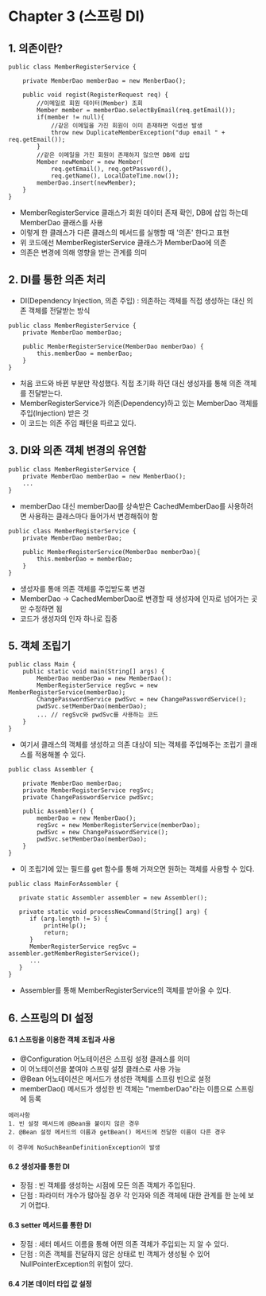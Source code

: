 # Chapter 3 (스프링 DI)

## 1. 의존이란?
```
public class MemberRegisterService {
    
    private MemberDao memberDao = new MenberDao();
    
    public void regist(RegisterRequest req) {
        //이메일로 회원 데이터(Member) 조회
        Member member = memberDao.selectByEmail(req.getEmail());
        if(member != null){
            //같은 이메일을 가진 회원이 이미 존재하면 익셉션 발생
            throw new DuplicateMemberException("dup email " + req.getEmail());
        }
        //같은 이메일을 가진 회원이 존재하지 않으면 DB에 삽입
        Member newMember = new Member(
            req.getEmail(), req.getPassword(),
            req.getName(), LocalDateTime.now());
        memberDao.insert(newMember);
    }
}
```
   - MemberRegisterService 클래스가 회원 데이터 존재 확인, DB에 삽입 하는데 MemberDao 클래스를 사용
   - 이렇게 한 클래스가 다른 클래스의 메서드를 실행할 때 '의존' 한다고 표현
   - 위 코드에선 MemberRegisterService 클래스가 MemberDao에 의존
   - 의존은 변경에 의해 영향을 받는 관계를 의미
 
   
## 2. DI를 통한 의존 처리
 
- DI(Dependency Injection, 의존 주입) : 의존하는 객체를 직접 생성하는 대신 의존 객체를 전달받는 방식
   
```
public class MemberRegisterService {
	private MemberDao memberDao;

	public MemberRegisterService(MemberDao memberDao) {
		this.memberDao = memberDao;
	}
}
```
   - 처음 코드와 바뀐 부분만 작성했다. 직접 초기화 하던 대신 생성자를 통해 의존 객체를 전달받는다.
   - MemberRegisterService가 의존(Dependency)하고 있는 MemberDao 객체를 주입(Injection) 받은 것
   - 이 코드는 의존 주입 패턴을 따르고 있다.

## 3. DI와 의존 객체 변경의 유연함 
```
public class MemberRegisterService {
	private MemberDao memberDao = new MemberDao();
    ...
}
```
   - memberDao 대신 memberDao를 상속받은 CachedMemberDao를 사용하려면 사용하는 클래스마다 들어가서 변경해줘야 함

```
public class MemberRegisterService {
	private MemberDao memberDao;
    
    public MemberRegisterService(MemberDao memberDao){
        this.memberDao = memberDao;
    }
}
```
   - 생성자를 통애 의존 객체를 주입받도록 변경
   - MemberDao -> CachedMemberDao로 변경할 때 생성자에 인자로 넘어가는 곳만 수정하면 됨
   - 코드가 생성자의 인자 하나로 집중
   
## 5. 객체 조립기
```
public class Main {
    public static void main(String[] args) {
        MemberDao memberDao = new MemberDao():
        MemberRegisterService regSvc = new MemberRegisterService(memberDao);
        ChangePasswordService pwdSvc = new ChangePasswordService();
        pwdSvc.setMemberDao(memberDao);
        ... // regSvc와 pwdSvc를 사용하는 코드
    } 
}
```
   - 여기서 클래스의 객체를 생성하고 의존 대상이 되는 객체를 주입해주는 조립기 클래스를 적용해볼 수 있다.

```
public class Assembler {

	private MemberDao memberDao;
	private MemberRegisterService regSvc;
	private ChangePasswordService pwdSvc;

	public Assembler() {
		memberDao = new MemberDao();
		regSvc = new MemberRegisterService(memberDao);
		pwdSvc = new ChangePasswordService();
		pwdSvc.setMemberDao(memberDao);
	}
}
```
   - 이 조립기에 있는 필드를 get 함수를 통해 가져오면 원하는 객체를 사용할 수 있다.
```
public class MainForAssembler {
   
   private static Assembler assembler = new Assembler();
   
   private static void processNewCommand(String[] arg) {
      if (arg.length != 5) {
          printHelp();
          return;
      }
      MemberRegisterService regSvc = assembler.getMemberRegisterService();
      ...
   }
}
```
   - Assembler를 통해 MemberRegisterService의 객체를 받아올 수 있다.
   
## 6. 스프링의 DI 설정
#### 6.1 스프링을 이용한 객체 조립과 사용
   - @Configuration 어노테이션은 스프링 설정 클래스를 의미
   - 이 어노테이션을 붙여야 스프링 설정 클래스로 사용 가능
   - @Bean 어노테이션은 메서드가 생성한 객체를 스프링 빈으로 설정
   - memberDao() 메서드가 생성한 빈 객체는 "memberDao"라는 이름으로 스프링에 등록
    
    에러사항
    1. 빈 설정 메서드에 @Bean을 붙이지 않은 경우
    2. @Bean 설정 메서드의 이름과 getBean() 메서드에 전달한 이름이 다른 경우
    
    이 경우에 NoSuchBeanDefinitionException이 발생
    
#### 6.2 생성자를 통한 DI
   - 장점 : 빈 객체를 생성하는 시점에 모든 의존 객체가 주입된다.
   - 단점 : 파라미터 개수가 많아질 경우 각 인자와 의존 객체에 대한 관계를 한 눈에 보기 어렵다.

#### 6.3 setter 메서드를 통한 DI
   - 장점 : 세터 메서드 이름을 통해 어떤 의존 객체가 주입되는 지 알 수 있다.
   - 단점 : 의존 객체를 전달하지 않은 상태로 빈 객체가 생성될 수 있어 NullPointerException의 위험이 있다.

#### 6.4 기본 데이터 타입 값 설정